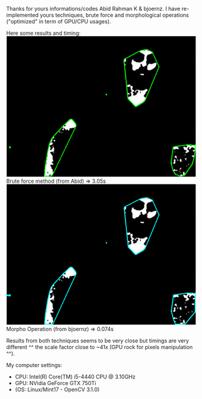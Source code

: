 <p>Thanks for yours informations/codes Abid Rahman K &amp;
bjoernz.
I have re-implemented yours techniques, brute force and morphological operations ("optimized" in term of GPU/CPU usages).</p>

<p>Here some results and timing:
<a href="http://i.stack.imgur.com/afXRq.png" rel="nofollow"><img src="afXRq.png" alt="enter image description here"></a>
Brute force method (from Abid) => 3.05s
<a href="http://i.stack.imgur.com/pGU7P.png" rel="nofollow"><img src="pGU7P.png" alt="enter image description here"></a>
Morpho Operation (from bjoernz) => 0.074s</p>

<p>Results from both techniques seems to be very close but timings are very different ^^ the scale factor close to ~41x (GPU rock for pixels manipulation ^^).</p>

<p>My computer settings: </p>

<ul>
<li>CPU: Intel(R) Core(TM) i5-4440 CPU @ 3.10GHz</li>
<li>GPU: NVidia GeForce GTX 750Ti</li>
<li>(OS: Linux/Mint17 - OpenCV 3.1.0)</li>
</ul>
